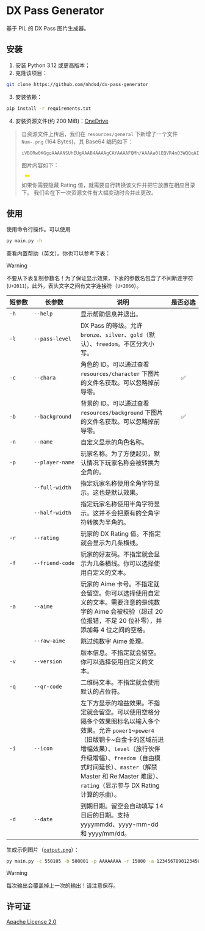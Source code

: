 # DX Pass Generator

基于 PIL 的 DX Pass 图片生成器。

## 安装

1. 安装 Python 3.12 或更高版本；
2. 克隆该项目：
```bash
git clone https://github.com/nhdsd/dx-pass-generator
```
3. 安装依赖：
```bash
pip install -r requirements.txt
```
4. 安装资源文件(约 200 MiB)：[OneDrive](https://1drv.ms/u/c/68dff5f977fb346f/EWVbUaAGXVpNgOnmXDfGwY8BIDpuBi-IrsE2haxx-yK3jg)
> 自资源文件上传后，我们在 `resources/general` 下新增了一个文件 `Num-.png` (164 Bytes)，其 Base64 编码如下：
> ```
> iVBORw0KGgoAAAANSUhEUgAAAB4AAAAgCAYAAAAFQMh/AAAAa0lEQVR4nO3WQQqAIBCF4ZlHZ+mMHbhbtJhoE5W4CJo3Qu8HFyL4ISjo2zpbRShRTTAxMLFrgmmBR90TTAu/g6fegj/mUXDiJdwP9834BE4JOdsKbvPeZ2+EW819x2G5IXl/wWeCaYFHDQLvkCAUuVyokUoAAAAASUVORK5CYII=
> ```
> 图片内容如下：  
> ![Num-](data:image/png;base64,iVBORw0KGgoAAAANSUhEUgAAAB4AAAAgCAYAAAAFQMh/AAAAa0lEQVR4nO3WQQqAIBCF4ZlHZ+mMHbhbtJhoE5W4CJo3Qu8HFyL4ISjo2zpbRShRTTAxMLFrgmmBR90TTAu/g6fegj/mUXDiJdwP9834BE4JOdsKbvPeZ2+EW819x2G5IXl/wWeCaYFHDQLvkCAUuVyokUoAAAAASUVORK5CYII=)  
> 如果你需要隐藏 Rating 值，就需要自行转换该文件并把它放置在相应目录下。
> 我们会在下一次资源文件有大幅变动时合并此更改。

## 使用

使用命令行操作。可以使用
```bash
py main.py -h
```
查看内置帮助（英文）。你也可以参考下表：
> [!WARNING]
> 不要从下表复制参数名！为了保证显示效果，下表的参数名包含了不间断连字符(`U+2011`)。此外，表头文字之间有文字连接符（`U+2060`）。

| 短⁠参⁠数 | 长⁠参⁠数 | 说⁠明 | 是⁠否⁠必⁠选 |
| --- | --- | --- | :---: |
| `‑h` | `‑‑help` | 显示帮助信息并退出。| |
| `‑l` | `‑‑pass‑level` | DX Pass 的等级。允许 `bronze`、`silver`、`gold`（默认）、`freedom`。不区分大小写。| |
| `‑c` | `‑‑chara` | 角色的 ID。可以通过查看 `resources/character` 下图片的文件名获取。可以忽略掉前导零。| :white_check_mark: |
| `‑b` | `‑‑background` | 背景的 ID。可以通过查看 `resources/background` 下图片的文件名获取。可以忽略掉前导零。 | :white_check_mark: |
| `‑n` | `‑‑name` | 自定义显示的角色名称。| |
| `‑p` | `‑‑player‑name` | 玩家名称。为了方便起见，默认情况下玩家名称会被转换为全角的。| |
| | `‑‑full‑width` | 指定玩家名称使用全角字符显示。这也是默认效果。| |
| | `‑‑half‑width` | 指定玩家名称使用半角字符显示。这并不会把原有的全角字符转换为半角的。| |
| `‑r` | `‑‑rating` | 玩家的 DX Rating 值。不指定就会显示为几条横线。| |
| `‑f` | `‑‑friend‑code` | 玩家的好友码。不指定就会显示为几条横线。你可以选择使用自定义的文本。| |
| `‑a` | `‑‑aime` | 玩家的 Aime 卡号。不指定就会留空。你可以选择使用自定义的文本。需要注意的是纯数字的 Aime 会被校验（超过 20 位报错，不足 20 位补零），并添加每 4 位之间的空格。| |
| | `‑‑raw‑aime` | 跳过纯数字 Aime 处理。| |
| `‑v` | `‑‑version` | 版本信息。不指定就会留空。你可以选择使用自定义的文本。| |
| `‑q` | `‑‑qr‑code` | 二维码文本。不指定就会使用默认的占位符。| |
| `‑i` | `‑‑icon` | 左下方显示的增益效果。不指定就会留空。可以使用空格分隔多个效果图标名以输入多个效果。允许 `power1`\~`power4`（旧版铜卡\~白金卡的区域前进增幅效果）、`level`（旅行伙伴升级增幅）、`freedom`（自由模式时间延长）、`master`（解禁 Master 和 Re:Master 难度）、`rating`（显示参与 DX Rating 计算的乐曲）。| |
| `‑d` | `‑‑date` | 到期日期。留空会自动填写 14 日后的日期。支持 yyyymmdd、yyyy-mm-dd 和 yyyy/mm/dd。| |

生成示例图片（[`output.png`](./output.png)）：
```bash
py main.py -c 550105 -b 500001 -p AAAAAAAA -r 15000 -a 12345678901234567890 -v "[maimaiDX]1.55-0291" -q "C:\7sRef\System256\metaverse\lasthope" -i level master rating -d "20250826"
```

> [!WARNING]
> 每次输出会覆盖掉上一次的输出！请注意保存。

## 许可证

[Apache License 2.0](./LICENSE)